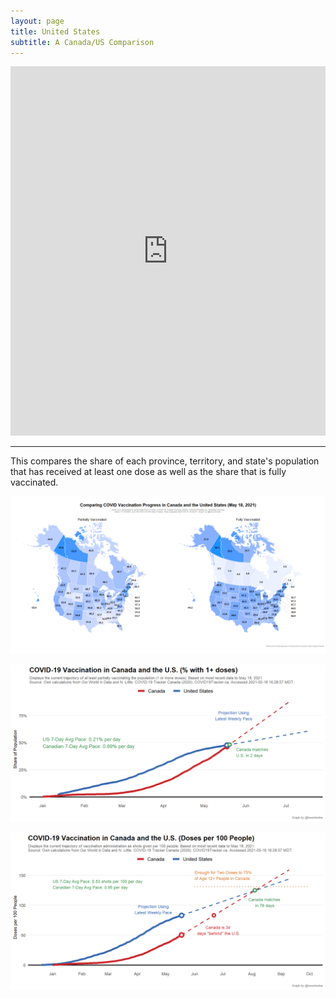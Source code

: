 ```yaml
---
layout: page
title: United States
subtitle: A Canada/US Comparison
---
```


<iframe title="COVID Vaccination in Canada and the United States" aria-label="Map" id="datawrapper-chart-ThBRL" src="https://datawrapper.dwcdn.net/ThBRL/1/" scrolling="no" frameborder="0" style="width: 0; min-width: 100% !important; border: none;" height="591"></iframe><script type="text/javascript">!function(){"use strict";window.addEventListener("message",(function(a){if(void 0!==a.data["datawrapper-height"])for(var e in a.data["datawrapper-height"]){var t=document.getElementById("datawrapper-chart-"+e)||document.querySelector("iframe[src*='"+e+"']");t&&(t.style.height=a.data["datawrapper-height"][e]+"px")}}))}();
</script>

---

This compares the share of each province, territory, and state's population that has received at least one dose as well as the share that is fully vaccinated.

![](Plots/COVID_vaccine_map_both.png)

![](Plots/pace_cdn_usa_projection.png)

![](Plots/pace_cdn_usa_projection_doses.png)
